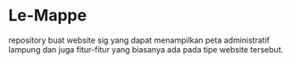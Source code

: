 # Le-Mappe
repository buat website sig yang dapat menampilkan peta administratif lampung dan juga fitur-fitur yang biasanya ada pada tipe website tersebut.
